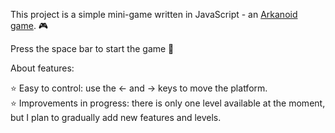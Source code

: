 This project is a simple mini-game written in JavaScript - an [Arkanoid game](https://mapgary.github.io/arkanoid/). 🎮

Press the space bar to start the game 🚀

About features:

⭐ Easy to control: use the ← and → keys to move the platform.\
⭐ Improvements in progress: there is only one level available at the moment, but I plan to gradually add new features and levels.
